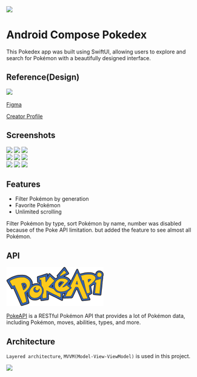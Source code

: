 <div>
    <img src="https://github.com/Origogi/Origogi/assets/35194820/9e949040-9ce2-43dc-a68d-19e0eccea54e">
</div>

# Android Compose Pokedex

This Pokedex app was built using SwiftUI, allowing users to explore and search for Pokémon with a beautifully designed interface.

## Reference(Design)

<div>
<img src="https://github.com/Origogi/leetcode/assets/35194820/874ee8bb-336c-4278-aa52-5c6f3b578e56" width="30%">
</div>

[Figma](https://www.figma.com/community/file/1202971127473077147)

[Creator Profile](https://www.linkedin.com/in/junior-saraiva/)

## Screenshots

<div>
    <img src="https://github.com/Origogi/ios-swiftui-pokedex/assets/35194820/06f9c332-e696-4bd6-89a7-263a15f44d2e" width="25%">
    <img src="https://github.com/Origogi/ios-swiftui-pokedex/assets/35194820/17d6d728-4e28-42ea-aff7-8a358d4da1c5" width="25%">
    <img src="https://github.com/Origogi/ios-swiftui-pokedex/assets/35194820/2d9cde3f-7329-4f99-b96b-2e36958b30a7" width="25%">

</div>
<div>
    <img src="https://github.com/Origogi/ios-swiftui-pokedex/assets/35194820/c77378a7-3058-4385-ab7a-6d62ef2dcb78" width="25%">
    <img src="https://github.com/Origogi/Origogi/assets/35194820/8b55fb8a-0236-4108-a70f-c73c948aaa76" width="25%">
    <img src="https://github.com/Origogi/Origogi/assets/35194820/4a702d0e-380d-4fff-941d-bcb11876377c" width="25%">
</div>
<div>
    <img src="https://github.com/Origogi/Origogi/assets/35194820/906c3a3e-4c29-4c83-9acc-b7ba380f679f" width="25%">
    <img src="https://github.com/Origogi/Origogi/assets/35194820/207e6dc9-7399-4b92-a2c6-405bd243ab40" width="25%">
    <img src="https://github.com/Origogi/ios-swiftui-pokedex/assets/35194820/99d6dc55-386b-4465-ba6c-45ab66c7ea9c" width="25%">
</div>

## Features

- Filter Pokémon by generation
- Favorite Pokémon
- Unlimited scrolling

Filter Pokémon by type, sort Pokémon by name, number was disabled because of the Poke API limitation. but added the feature to see almost all Pokémon.

## API

![](https://raw.githubusercontent.com/PokeAPI/media/master/logo/pokeapi_256.png)

[PokeAPI](https://pokeapi.co/) is a RESTful Pokémon API that provides a lot of Pokémon data, including Pokémon, moves, abilities, types, and more.

## Architecture

`Layered architecture`, `MVVM(Model-View-ViewModel)` is used in this project.

<div>
    <img src="https://github.com/Origogi/Origogi/assets/35194820/7074b560-0972-4880-a591-de4b88e7996f" width="80%">
</div>